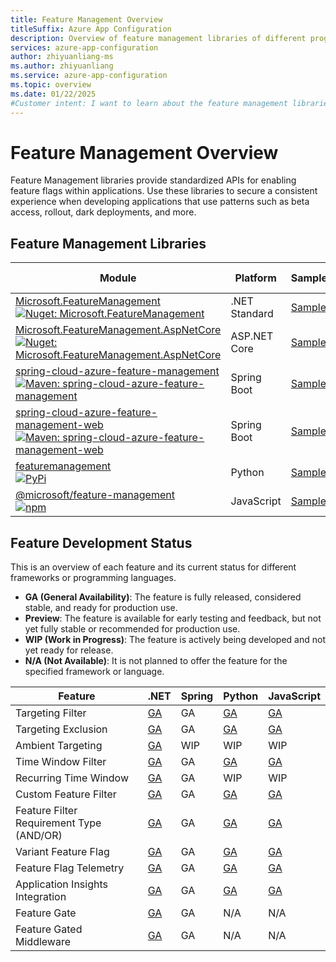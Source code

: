 ```yaml
---
title: Feature Management Overview
titleSuffix: Azure App Configuration
description: Overview of feature management libraries of different programming languages.
services: azure-app-configuration
author: zhiyuanliang-ms
ms.author: zhiyuanliang
ms.service: azure-app-configuration
ms.topic: overview
ms.date: 01/22/2025
#Customer intent: I want to learn about the feature management libraries of different languages, specifically to track their feature development status.
---
```


# Feature Management Overview

Feature Management libraries provide standardized APIs for enabling feature flags within applications. Use these libraries to secure a consistent experience when developing applications that use patterns such as beta access, rollout, dark deployments, and more.

## Feature Management Libraries

Module | Platform | Sample | Release Notes
------ | -------- | ------ | -------------
[Microsoft.FeatureManagement](https://github.com/microsoft/FeatureManagement-Dotnet)<br/>[![Nuget: Microsoft.FeatureManagement](https://img.shields.io/nuget/v/Microsoft.FeatureManagement.svg?color=blue)](https://www.nuget.org/packages/Microsoft.FeatureManagement)| .NET Standard | [Sample](https://github.com/microsoft/FeatureManagement-Dotnet/tree/main/examples) | [Release Notes](https://github.com/Azure/AppConfiguration/blob/main/releaseNotes/Microsoft.Featuremanagement.md)
[Microsoft.FeatureManagement.AspNetCore](https://github.com/microsoft/FeatureManagement-Dotnet)<br/>[![Nuget: Microsoft.FeatureManagement.AspNetCore](https://img.shields.io/nuget/v/Microsoft.FeatureManagement.AspNetCore.svg?color=blue)](https://www.nuget.org/packages/Microsoft.FeatureManagement.AspNetCore) | ASP&#46;NET Core | [Sample](https://github.com/microsoft/FeatureManagement-Dotnet/tree/main/examples) | [Release Notes](https://github.com/Azure/AppConfiguration/blob/main/releaseNotes/Microsoft.Featuremanagement.md)
[spring-cloud-azure-feature-management](https://github.com/Azure/azure-sdk-for-java/tree/main/sdk/spring/spring-cloud-azure-feature-management)<br/>[![Maven: spring-cloud-azure-feature-management](https://img.shields.io/maven-central/v/com.azure.spring/spring-cloud-azure-feature-management.svg?color=blue)](https://search.maven.org/artifact/com.azure.spring/spring-cloud-azure-feature-management) | Spring Boot | [Sample](https://github.com/Azure-Samples/azure-spring-boot-samples/tree/main/appconfiguration/spring-cloud-azure-feature-management/spring-cloud-azure-feature-management-sample) | [Release Notes](https://github.com/Azure/AppConfiguration/blob/main/releaseNotes/SpringCloudAzureFeatureManagement.md)
[spring-cloud-azure-feature-management-web](https://github.com/Azure/azure-sdk-for-java/tree/main/sdk/spring/spring-cloud-azure-feature-management-web)<br/>[![Maven: spring-cloud-azure-feature-management-web](https://img.shields.io/maven-central/v/com.azure.spring/spring-cloud-azure-feature-management-web.svg?color=blue)](https://search.maven.org/artifact/com.azure.spring/spring-cloud-azure-feature-management-web) | Spring Boot | [Sample](https://github.com/Azure-Samples/azure-spring-boot-samples/tree/main/appconfiguration/spring-cloud-azure-feature-management-web/spring-cloud-azure-feature-management-web-sample) | [Release Notes](https://github.com/Azure/AppConfiguration/blob/main/releaseNotes/SpringCloudAzureFeatureManagement.md)
[featuremanagement](https://github.com/microsoft/FeatureManagement-Python)<br/>[![PyPi](https://img.shields.io/pypi/v/FeatureManagement?color=blue)](https://pypi.org/project/FeatureManagement/) | Python | [Sample](https://github.com/microsoft/FeatureManagement-Python/tree/main/samples) | [Release Notes](https://github.com/Azure/AppConfiguration/blob/main/releaseNotes/PythonFeatureManagement.md)
[@microsoft/feature-management](https://github.com/microsoft/FeatureManagement-JavaScript)<br/>[![npm](https://img.shields.io/npm/v/@microsoft/feature-management?color=blue)](https://www.npmjs.com/package/@microsoft/feature-management) | JavaScript | [Sample](https://github.com/microsoft/FeatureManagement-JavaScript/tree/main/examples) | [Release Notes](https://github.com/Azure/AppConfiguration/blob/main/releaseNotes/JavaScriptFeatureManagement.md)

## Feature Development Status

This is an overview of each feature and its current status for different frameworks or programming languages.  

- **GA (General Availability)**: The feature is fully released, considered stable, and ready for production use.  
- **Preview**: The feature is available for early testing and feedback, but not yet fully stable or recommended for production use.  
- **WIP (Work in Progress)**: The feature is actively being developed and not yet ready for release.
- **N/A (Not Available)**: It is not planned to offer the feature for the specified framework or language.

Feature | .NET | Spring | Python | JavaScript
------- | ---- | ------ | ------ | ----------
Targeting Filter | [GA](./feature-management-dotnet-reference.md#targeting) | GA | [GA](./feature-management-python-reference.md#targeting) | [GA](./feature-management-javascript-reference.md#targeting)
Targeting Exclusion | [GA](./feature-management-dotnet-reference.md#targeting-exclusion) | GA | [GA](./feature-management-python-reference.md#targeting-exclusion) | [GA](./feature-management-javascript-reference.md#targeting-exclusion)
Ambient Targeting | [GA](./feature-management-dotnet-reference.md#targeting-in-a-web-application) | WIP | WIP | WIP
Time Window Filter | [GA](./feature-management-dotnet-reference.md#microsofttimewindow) | GA | [GA](./feature-management-python-reference.md#microsofttimewindow) | [GA](./feature-management-javascript-reference.md#microsofttimewindow)
Recurring Time Window | [GA](./feature-management-dotnet-reference.md#microsofttimewindow) | GA | WIP | WIP
Custom Feature Filter | [GA](./feature-management-dotnet-reference.md#implementing-a-feature-filter) | GA | [GA](./feature-management-python-reference.md#implementing-a-feature-filter) | [GA](./feature-management-javascript-reference.md#implementing-a-feature-filter)
Feature Filter Requirement Type (AND/OR) | [GA](./feature-management-dotnet-reference.md#requirement-type) | GA | [GA](./feature-management-python-reference.md#requirement-type) | [GA](./feature-management-javascript-reference.md#requirement-type)
Variant Feature Flag | [GA](./feature-management-dotnet-reference.md#variants) | GA | [GA](./feature-management-python-reference.md#variants) | [GA](./feature-management-javascript-reference.md#variants)
Feature Flag Telemetry | [GA](./feature-management-dotnet-reference.md#telemetry) | GA | [GA](./feature-management-python-reference.md#telemetry) | [GA](./feature-management-javascript-reference.md#telemetry)
Application Insights Integration | [GA](./feature-management-dotnet-reference.md#application-insights-telemetry) | GA | [GA](./feature-management-python-reference.md#application-insights-telemetry) | [GA](./feature-management-javascript-reference.md#application-insights-integration)
Feature Gate | [GA](./feature-management-dotnet-reference.md#controllers-and-actions) | GA | N/A | N/A
Feature Gated Middleware | [GA](./feature-management-dotnet-reference.md#application-building) | GA | N/A | N/A
